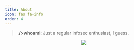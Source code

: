 ```yaml
---
title: About
icon: fas fa-info
order: 4
---
```



> **./>whoami**: Just a regular infosec enthusiast, I guess. 



<center><a href="https://www.hackthebox.eu/home/users/profile/29902"><img src="https://www.hackthebox.eu/badge/image/29902"></a></center>
